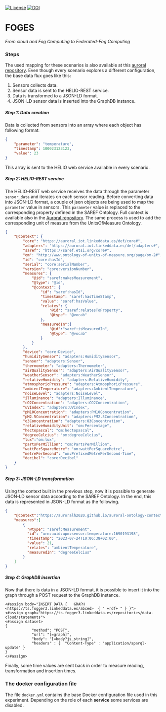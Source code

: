 [![License](https://img.shields.io/badge/license-Apache%202.0-blue)](https://github.com/oeg-upm/TINTOlib-Documentation/blob/main/LICENSE)
[![DOI](https://zenodo.org/badge/DOI/10.5281/zenodo.10620393.svg)](https://doi.org/10.5281/zenodo.10620393)


# FOGES
_From cloud and Fog Computing to Federated-Fog Computing_

### Steps
The used mapping for these scenarios is also available at this [auroral repository](https://auroralh2020.github.io/auroral-ontology-contexts/foggy/mapping.ftl). Even though every scenario explores a different configuration, the base data flux goes like this:

1. Sensors collects data.
2. Sensor data is sent to the HELIO-REST service.
3. Data is transformed to a JSON-LD format.  
4. JSON-LD sensor data is inserted into the GraphDB instance.

##### Step 1: Data creation 

Data is collected from sensors into an array where each object has following format:

``` json
{
    "parameter": "temperature",
    "timestamp": 100023123123,
    "value": 23
}
```

This array is sent to the HELIO web service available in every scenario.

##### Step 2: HELIO-REST service

The HELIO-REST web service receives the data through the parameter `sensor_data` and iterates on each sensor reading. Before converting data into JSON-LD format, a couple of json objects are being used to map the `parameter` value in sensors. This `parameter` value is replaced to the corresponding property defined in the SAREF Ontology. Full context is available also in the [Auroral repository](https://auroralh2020.github.io/auroral-ontology-contexts/foggy/context.json). The same process is used to add the corresponding unit of measure from the UnitsOfMeasure Ontology.

```json
{
    "@context": {
        "core": "https://auroral.iot.linkeddata.es/def/core#",
        "adapters": "https://auroral.iot.linkeddata.es/def/adapters#",
        "saref": "https://saref.etsi.org/core#",
        "om": "http://www.ontology-of-units-of-measure.org/page/om-2#",
        "id": "core:hasId",
        "serial": "core:serialNumber",
        "version": "core:versionNumber",
        "measures": {
            "@id": "saref:makesMeasurement",
            "@type": "@id",
            "@context": {
                "id": "saref:hasId",
                "timestamp": "saref:hasTimeStamp",
                "value": "saref:hasValue",
                "relates": {
                    "@id": "saref:relatesToProperty",
                    "@type": "@vocab"
                },
                "measuredIn":{
                    "@id":"saref:isMeasuredIn",
                    "@type": "@vocab"
                }
            }
        },
        "device": "core:Device",
        "humiditySensor": "adapters:HumiditySensor",
        "sensor": "adapters:Sensor",
        "thermometer": "adapters:Thermometer",
        "airQualitySensor": "adapters:AirQualitySensor",
        "weatherSensor": "adapters:WeatherSensor",
        "relativeHumidity": "adapters:RelativeHumidity",
        "atmosphoricPressure": "adapters:AtmosphoricPressure",
        "ambientTemperature": "adapters:AmbientTemperature",
        "noiseLevel": "adapters:NoiseLevel",
        "illuminance": "adapters:Illuminance",
        "cO2Concentration": "adapters:CO2Concentration",
        "uVIndex": "adapters:UVIndex",
        "pM10Concentration": "adapters:PM10Concentration",
        "pM2.5Concentration": "adapters:PM2.5Concentration",        
        "o3Concentration": "adapters:O3Concentration",
        "relativeHumidityUnit": "om:Percentage",
        "hectopascal": "om:hectopascal",
        "degreeCelcius": "om:degreeCelcius",
        "lux":"om:lux",
        "partsPerMillion": "om:PartsPerMillion",
        "wattPerSquareMetre": "om:wattPerSquareMetre",
        "metrePerSecond": "om:PrefixedMetrePerSecond-Time",
        "decibel": "core:Decibel"
    }
}
```

##### Step 3: JSON-LD transformation

Using the context built in the previous step, now it is possible to generate JSON-LD sensor data according to the SAREF Ontology. In the end, this data is represented in JSON-LD format as the following.

```json
{
    "@context":"https://auroralh2020.github.io/auroral-ontology-contexts/foggy/context.json",
    "measures":[
        {
          "@type": "saref:Measurement",
          "id": "urn:uuid:upm:sensor:temperature:1690193198",
          "timestamp": "2023-07-24T10:06:38+02:00",
          "value": 21,
          "relates": "ambientTemperature",
          "measuredIn": "degreeCelcius"
        }
    ]
}
```

##### Step 4: GraphDB insertion

Now that there is data in a JSON-LD format, it is possible to insert it into the graph through a POST request to the GraphDB instance. 

```
<#assign body="INSERT DATA {   GRAPH <https://ts.fogger3.linkeddata.es/abced>  { " +rdf+ " } }">
<#assign graph="https://ts.fogger3.linkeddata.es/repositories/data-cloud/statements">
<#assign dataset>
{
            "method": "POST",
            "url": "[=graph]",
            "body": "[=body?js_string]",
            "headers" : {  "Content-Type" : "application/sparql-update" }
}
</#assign>
```

Finally, some time values are sent back in order to measure reading, transformation and insertion times.


### The docker configuration file
The file `docker.yml` contains the base Docker configuration file used in this experiment. Depending on the role of each **service** some services are disabled. 